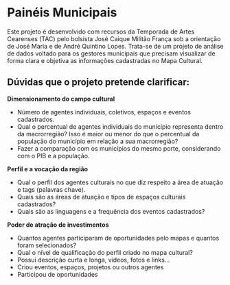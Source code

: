 # Painéis Municipais
Este projeto é desenvolvido com recursos da Temporada de Artes Cearenses (TAC) pelo bolsista José Caique Militão França sob a orientação de José Maria e de André Quintino Lopes. Trata-se de um projeto de análise de dados voltado para os gestores municipais que precisam visualizar de forma clara e objetiva as informações cadastradas no Mapa Cultural.

## Dúvidas que o projeto pretende clarificar:

**Dimensionamento do campo cultural**
- Número de agentes individuais, coletivos, espaços e eventos cadastrados.
- Qual o percentual de agentes individuais do município representa dentro da macrorregião? Isso é maior ou menor do que o percentual da população do município em relação a sua macrorregião?
- Fazer a comparação com os municípios do mesmo porte, considerando com o PIB e a população.

**Perfil e a vocação da região**
- Qual o perfil dos agentes culturais no que diz respeito a área de atuação e tags (palavras chave).
- Quais são as áreas de atuação e tipos de espaços culturais cadastrados?
- Quais são as linguagens e a frequência dos eventos cadastrados?

**Poder de atração de investimentos**
- Quantos agentes participaram de oportunidades pelo mapas e quantos foram selecionados?
- Qual o nível de qualificação do perfil criado no mapa cultural? 
- Possui descrição curta e longa, vídeos, fotos e links…
- Criou eventos, espaços, projetos ou outros agentes
- Participou de oportunidades
